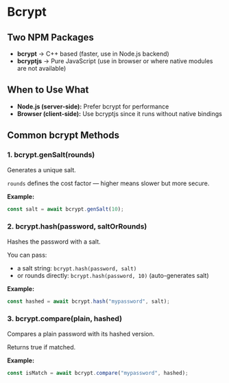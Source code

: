 # Bcrypt

## Two NPM Packages

- **bcrypt** → C++ based (faster, use in Node.js backend)
- **bcryptjs** → Pure JavaScript (use in browser or where native modules are not available)

## When to Use What

- **Node.js (server-side):** Prefer bcrypt for performance
- **Browser (client-side):** Use bcryptjs since it runs without native bindings

## Common bcrypt Methods

### 1. bcrypt.genSalt(rounds)

Generates a unique salt.

`rounds` defines the cost factor — higher means slower but more secure.

**Example:**

```javascript
const salt = await bcrypt.genSalt(10);
```

### 2. bcrypt.hash(password, saltOrRounds)

Hashes the password with a salt.

You can pass:

- a salt string: `bcrypt.hash(password, salt)`
- or rounds directly: `bcrypt.hash(password, 10)` (auto-generates salt)

**Example:**

```javascript
const hashed = await bcrypt.hash("mypassword", salt);
```

### 3. bcrypt.compare(plain, hashed)

Compares a plain password with its hashed version.

Returns true if matched.

**Example:**

```javascript
const isMatch = await bcrypt.compare("mypassword", hashed);
```
